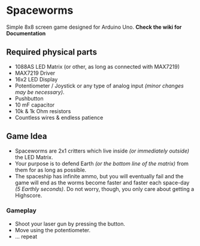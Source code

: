 # Spaceworms
Simple 8x8 screen game designed for Arduino Uno. **Check the wiki for Documentation**


## Required physical parts

* 1088AS LED Matrix (or other, as long as connected with MAX7219)
* MAX7219 Driver
* 16x2 LED Display
* Potentiometer / Joystick or any type of analog input *(minor changes may be necessary)*.
* Pushbutton
* 10 mF capacitor
* 10k & 1k Ohm resistors
* Countless wires & endless patience

## Game Idea

* Spaceworms are 2x1 critters which live inside *(or immediately outside)* the LED Matrix.
* Your purpose is to defend Earth *(or the bottom line of the matrix)* from them for as long as possible.
* The spaceship has infinite ammo, but you will eventually fail and the game will end as the worms become faster and faster each space-day *(5 Earthly seconds)*. Do not worry, though, you only care about getting a Highscore.

### Gameplay

* Shoot your laser gun by pressing the button.
* Move using the potentiometer.
* ... repeat

